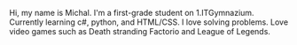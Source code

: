 Hi, my name is Michal.
I'm a first-grade student on 1.ITGymnazium.
Currently learning c#, python, and HTML/CSS.
I love solving problems.
Love video games such as Death stranding Factorio and League of Legends.

